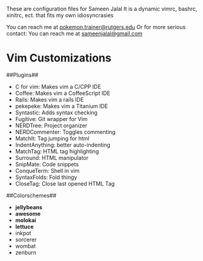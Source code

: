 These are configuration files for Sameen Jalal
It is a dynamic vimrc, bashrc, xinitrc, ect. that fits my own idiosyncrasies

You can reach me at <pokemon.trainer@rutgers.edu>
Or for more serious contact: You can reach me at <sameenjalal@gmail.com>

Vim Customizations
==================

##Plugins##
* C for vim: Makes vim a C/CPP IDE
* Coffee: Makes vim a CoffeeScript IDE
* Rails: Makes vim a rails IDE
* pekepeke: Makes vim a Titanium IDE
* Syntastic: Adds syntax checking
* Fugitive: Git wrapper for Vim
* NERDTree: Project organizer
* NERDCommenter: Toggles commenting
* MatchIt: Tag jumping for html
* IndentAnything: better auto-indenting
* MatchTag: HTML tag highlighting
* Surround: HTML manipulator
* SnipMate: Code snippets
* ConqueTerm: Shell in vim
* SyntaxFolds: Fold thingy
* CloseTag: Close last opened HTML Tag


##Colorschemes##
* **jellybeans**
* **awesome**
* **molokai**
* **lettuce**
* inkpot
* sorcerer
* wombat
* zenburn

